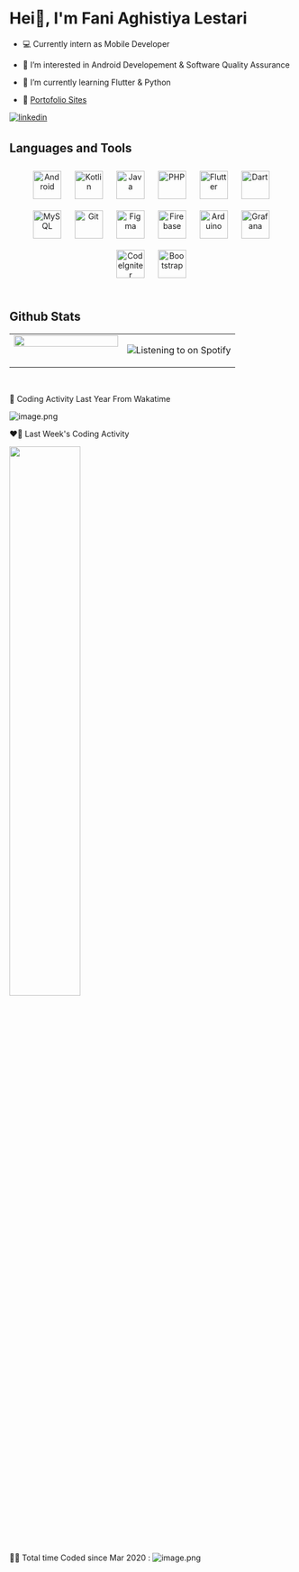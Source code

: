 # Hei👋, I'm Fani Aghistiya Lestari  
  

- 💻 Currently intern as Mobile Developer  
  

- 🔭 I’m interested in Android Developement & Software Quality Assurance  
  

- 🌱 I’m currently learning Flutter & Python  
  

-  🧰 [Portofolio Sites](https://sites.google.com/view/fanial/home)  
  
<a href="https://linkedin.com/in/fanial" target="_blank">
<img src=https://img.shields.io/badge/linkedin-%231E77B5.svg?&style=for-the-badge&logo=linkedin&logoColor=white alt=linkedin style="margin-bottom: 5px;" />
</a>  
<br/>  


## Languages and Tools  
<div align="center">  
<a href="https://www.android.com/intl/en_in/" target="_blank"><img style="margin: 10px" src="https://profilinator.rishav.dev/skills-assets/android-original-wordmark.svg" alt="Android" height="50" /></a>  
<a href="https://kotlinlang.org/" target="_blank"><img style="margin: 10px" src="https://profilinator.rishav.dev/skills-assets/kotlinlang-icon.svg" alt="Kotlin" height="50" /></a>  
<a href="https://www.java.com/" target="_blank"><img style="margin: 10px" src="https://profilinator.rishav.dev/skills-assets/java-original-wordmark.svg" alt="Java" height="50" /></a>  
<a href="https://www.php.net/" target="_blank"><img style="margin: 10px" src="https://profilinator.rishav.dev/skills-assets/php-original.svg" alt="PHP" height="50" /></a>  
<a href="https://flutter.dev/" target="_blank"><img style="margin: 10px" src="https://profilinator.rishav.dev/skills-assets/flutterio-icon.svg" alt="Flutter" height="50" /></a>  
<a href="https://dart.dev/" target="_blank"><img style="margin: 10px" src="https://profilinator.rishav.dev/skills-assets/dartlang-icon.svg" alt="Dart" height="50" /></a>  
<a href="https://www.mysql.com/" target="_blank"><img style="margin: 10px" src="https://profilinator.rishav.dev/skills-assets/mysql-original-wordmark.svg" alt="MySQL" height="50" /></a>  
<a href="https://github.com/" target="_blank"><img style="margin: 10px" src="https://profilinator.rishav.dev/skills-assets/git-scm-icon.svg" alt="Git" height="50" /></a>  
<a href="https://www.figma.com/" target="_blank"><img style="margin: 10px" src="https://profilinator.rishav.dev/skills-assets/figma-icon.svg" alt="Figma" height="50" /></a>  
<a href="https://firebase.google.com/" target="_blank"><img style="margin: 10px" src="https://profilinator.rishav.dev/skills-assets/firebase.png" alt="Firebase" height="50" /></a>  
<a href="https://www.arduino.cc/" target="_blank"><img style="margin: 10px" src="https://profilinator.rishav.dev/skills-assets/arduino.png" alt="Arduino" height="50" /></a>  
<a href="https://grafana.com/" target="_blank"><img style="margin: 10px" src="https://profilinator.rishav.dev/skills-assets/grafana.png" alt="Grafana" height="50" /></a>  
<a href="https://codeigniter.com/" target="_blank"><img style="margin: 10px" src="https://profilinator.rishav.dev/skills-assets/codeigniter.svg" alt="CodeIgniter" height="50" /></a>  
<a href="https://getbootstrap.com/docs/3.4/javascript/" target="_blank"><img style="margin: 10px" src="https://profilinator.rishav.dev/skills-assets/bootstrap-plain.svg" alt="Bootstrap" height="50" /></a>  
</div>  

<br/>  


## Github Stats  
<table><tr><td valign="top" width="50%">

<img src="https://github-readme-stats.vercel.app/api?username=fanial&show_icons=true&count_private=true&hide_border=true" align="left" style="width: 100%" />

</td><td valign="top" width="50%">

![Listening to on Spotify](https://spotify-github-profile.vercel.app/api/view.svg?uid=312rpdrwlptwzagppphuwnv7lxzi&redirect=true][https://spotify-github-profile.vercel.app/api/view.svg?uid=312rpdrwlptwzagppphuwnv7lxzi&cover_image=true&theme=natemoo-re&show_offline=false&background_color=000000&interchange=true&bar_color=53b14f&bar_color_cover=true)

</td></tr></table>  

<br/>  


🤠 Coding Activity Last Year From Wakatime

![image.png](https://wakatime.com/share/@fanial_32/47e235fe-fb87-4d1c-88ba-6b72ebc214ca.png)

❤️‍🔥 Last Week's Coding Activity

<img src="https://wakatime.com/share/@fanial_32/9233f11f-9927-41c9-863c-619d63a0b872.svg" width=50% height=50%>

👩‍💻 Total time Coded since Mar 2020 : ![image.png](https://wakatime.com/badge/user/77917ec2-3884-452e-9781-a2d3e3377a0b.svg)

<!---
fanial/fanial is a ✨ special ✨ repository because its `README.md` (this file) appears on your GitHub profile.
You can click the Preview link to take a look at your changes.
--->
